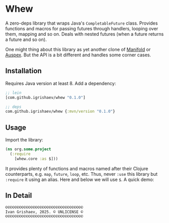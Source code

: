 # Whew

A zero-deps library that wraps Java's `CompletableFuture` class. Provides
functions and macros for passing futures through handlers, looping over them,
mapping and so on. Deals with nested futures (when a future returns a future and
so on).

[manifold]: https://github.com/clj-commons/manifold
[auspex]: https://github.com/mpenet/auspex

One might thing about this library as yet another clone of [Manifold][manifold]
or [Auspex][auspex]. But the API is a bit different and handles some corner
cases.

## Installation

Requires Java version at least 8. Add a dependency:

~~~clojure
;; lein
[com.github.igrishaev/whew "0.1.0"]

;; deps
com.github.igrishaev/whew {:mvn/version "0.1.0"}
~~~

## Usage

Import the library:

~~~clojure
(ns org.some.project
  (:require
    [whew.core :as $]))
~~~

It provides plenty of functions and macros named after their Clojure
counterparts, e.g. `map`, `future`, `loop`, etc. Thus, never `:use` this library
but `:require` it using an alias. Here and below we will use `$`. A quick demo:



## In Detail







~~~
©©©©©©©©©©©©©©©©©©©©©©©©©©©©©©©©©©
Ivan Grishaev, 2025. © UNLICENSE ©
©©©©©©©©©©©©©©©©©©©©©©©©©©©©©©©©©©
~~~
